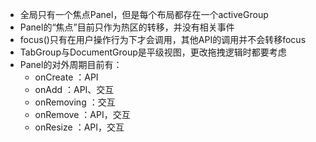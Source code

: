 * 全局只有一个焦点Panel，但是每个布局都存在一个activeGroup
* Panel的“焦点”目前只作为热区的转移，并没有相关事件
* focus()只有在用户操作行为下才会调用，其他API的调用并不会转移focus
* TabGroup与DocumentGroup是平级视图，更改拖拽逻辑时都要考虑
* Panel的对外周期目前有：
    * onCreate ：API
    * onAdd ：API、交互
    * onRemoving ：交互
    * onRemove ：API，交互
    * onResize ：API，交互